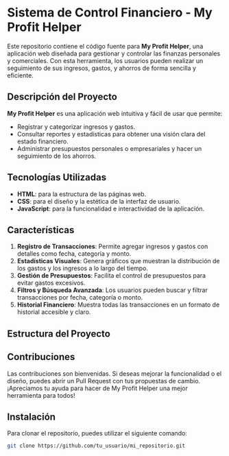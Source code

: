 # Sistema de Control Financiero - My Profit Helper

Este repositorio contiene el código fuente para **My Profit Helper**, una aplicación web diseñada para gestionar y controlar las finanzas personales y comerciales. Con esta herramienta, los usuarios pueden realizar un seguimiento de sus ingresos, gastos, y ahorros de forma sencilla y eficiente.

## Descripción del Proyecto

**My Profit Helper** es una aplicación web intuitiva y fácil de usar que permite:
- Registrar y categorizar ingresos y gastos.
- Consultar reportes y estadísticas para obtener una visión clara del estado financiero.
- Administrar presupuestos personales o empresariales y hacer un seguimiento de los ahorros.

## Tecnologías Utilizadas

- **HTML**: para la estructura de las páginas web.
- **CSS**: para el diseño y la estética de la interfaz de usuario.
- **JavaScript**: para la funcionalidad e interactividad de la aplicación.

## Características

1. **Registro de Transacciones**: Permite agregar ingresos y gastos con detalles como fecha, categoría y monto.
2. **Estadísticas Visuales**: Genera gráficos que muestran la distribución de los gastos y los ingresos a lo largo del tiempo.
3. **Gestión de Presupuestos**: Facilita el control de presupuestos para evitar gastos excesivos.
4. **Filtros y Búsqueda Avanzada**: Los usuarios pueden buscar y filtrar transacciones por fecha, categoría o monto.
5. **Historial Financiero**: Muestra todas las transacciones en un formato de historial accesible y claro.

## Estructura del Proyecto






## Contribuciones

Las contribuciones son bienvenidas. Si deseas mejorar la funcionalidad o el diseño, puedes abrir un Pull Request con tus propuestas de cambio. ¡Apreciamos tu ayuda para hacer de My Profit Helper una mejor herramienta para todos!


## Instalación

Para clonar el repositorio, puedes utilizar el siguiente comando:

```bash
git clone https://github.com/tu_usuario/mi_repositorio.git
```
